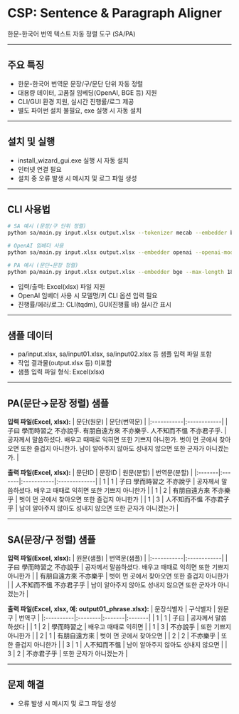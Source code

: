 # CSP: Sentence & Paragraph Aligner

한문-한국어 번역 텍스트 자동 정렬 도구 (SA/PA)

---

## 주요 특징
- 한문-한국어 번역문 문장/구/문단 단위 자동 정렬
- 대용량 데이터, 고품질 임베딩(OpenAI, BGE 등) 지원
- CLI/GUI 환경 지원, 실시간 진행률/로그 제공
- 별도 파이썬 설치 불필요, exe 실행 시 자동 설치

---

## 설치 및 실행
- install_wizard_gui.exe 실행 시 자동 설치
- 인터넷 연결 필요
- 설치 중 오류 발생 시 메시지 및 로그 파일 생성

---

## CLI 사용법
```bash
# SA 예시 (문장/구 단위 정렬)
python sa/main.py input.xlsx output.xlsx --tokenizer mecab --embedder bge --min-tokens 2 --max-tokens 10

# OpenAI 임베더 사용
python sa/main.py input.xlsx output.xlsx --embedder openai --openai-model text-embedding-3-large --openai-api-key sk-xxxx

# PA 예시 (문단→문장 정렬)
python pa/main.py input.xlsx output.xlsx --embedder bge --max-length 180 --threshold 0.35
```
- 입력/출력: Excel(xlsx) 파일 지원
- OpenAI 임베더 사용 시 모델명/키 CLI 옵션 입력 필요
- 진행률/에러/로그: CLI(tqdm), GUI(진행률 바) 실시간 표시

---

## 샘플 데이터
- pa/input.xlsx, sa/input01.xlsx, sa/input02.xlsx 등 샘플 입력 파일 포함
- 작업 결과물(output.xlsx 등) 미포함
- 샘플 입력 파일 형식: Excel(xlsx)

---

## PA(문단→문장 정렬) 샘플
**입력 파일(Excel, xlsx):**
| 문단(원문) | 문단(번역문) |
|:-----------|:------------|
| 子曰 學而時習之 不亦說乎. 有朋自遠方來 不亦樂乎. 人不知而不慍 不亦君子乎. | 공자께서 말씀하셨다. 배우고 때때로 익히면 또한 기쁘지 아니한가. 벗이 먼 곳에서 찾아오면 또한 즐겁지 아니한가. 남이 알아주지 않아도 성내지 않으면 또한 군자가 아니겠는가. |

**출력 파일(Excel, xlsx):**
| 문단ID | 문장ID | 원문(분할) | 번역문(분할) |
|:-------|:-------|:-----------|:-------------|
| 1 | 1 | 子曰 學而時習之 不亦說乎 | 공자께서 말씀하셨다. 배우고 때때로 익히면 또한 기쁘지 아니한가 |
| 1 | 2 | 有朋自遠方來 不亦樂乎 | 벗이 먼 곳에서 찾아오면 또한 즐겁지 아니한가 |
| 1 | 3 | 人不知而不慍 不亦君子乎 | 남이 알아주지 않아도 성내지 않으면 또한 군자가 아니겠는가 |

---

## SA(문장/구 정렬) 샘플
**입력 파일(Excel, xlsx):**
| 원문(샘플) | 번역문(샘플) |
|:-----------|:------------|
| 子曰 學而時習之 不亦說乎 | 공자께서 말씀하셨다. 배우고 때때로 익히면 또한 기쁘지 아니한가 |
| 有朋自遠方來 不亦樂乎 | 벗이 먼 곳에서 찾아오면 또한 즐겁지 아니한가 |
| 人不知而不慍 不亦君子乎 | 남이 알아주지 않아도 성내지 않으면 또한 군자가 아니겠는가 |

**출력 파일(Excel, xlsx, 예: output01_phrase.xlsx):**
| 문장식별자 | 구식별자 | 원문구 | 번역구 |
|:----------|:--------|:-------|:-------|
| 1 | 1 | 子曰 | 공자께서 말씀하셨다 |
| 1 | 2 | 學而時習之 | 배우고 때때로 익히면 |
| 1 | 3 | 不亦說乎 | 또한 기쁘지 아니한가 |
| 2 | 1 | 有朋自遠方來 | 벗이 먼 곳에서 찾아오면 |
| 2 | 2 | 不亦樂乎 | 또한 즐겁지 아니한가 |
| 3 | 1 | 人不知而不慍 | 남이 알아주지 않아도 성내지 않으면 |
| 3 | 2 | 不亦君子乎 | 또한 군자가 아니겠는가 |

---

## 문제 해결
- 오류 발생 시 메시지 및 로그 파일 생성

